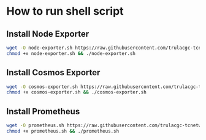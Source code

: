 # How to run shell script 

## Install Node Exporter

```sh
wget -O node-exporter.sh https://raw.githubusercontent.com/trulacgc-tcnetwork/monitor.tcnetwork.io/main/script/node-exporter.sh
chmod +x node-exporter.sh && ./node-exporter.sh
```

## Install Cosmos Exporter

```sh
wget -O cosmos-exporter.sh https://raw.githubusercontent.com/trulacgc-tcnetwork/monitor.tcnetwork.io/main/script/cosmos-exporter.sh
chmod +x cosmos-exporter.sh && ./cosmos-exporter.sh
```

## Install Prometheus
```sh
wget -O prometheus.sh https://raw.githubusercontent.com/trulacgc-tcnetwork/monitor.tcnetwork.io/main/script/prometheus.sh
chmod +x prometheus.sh && ./prometheus.sh
```
